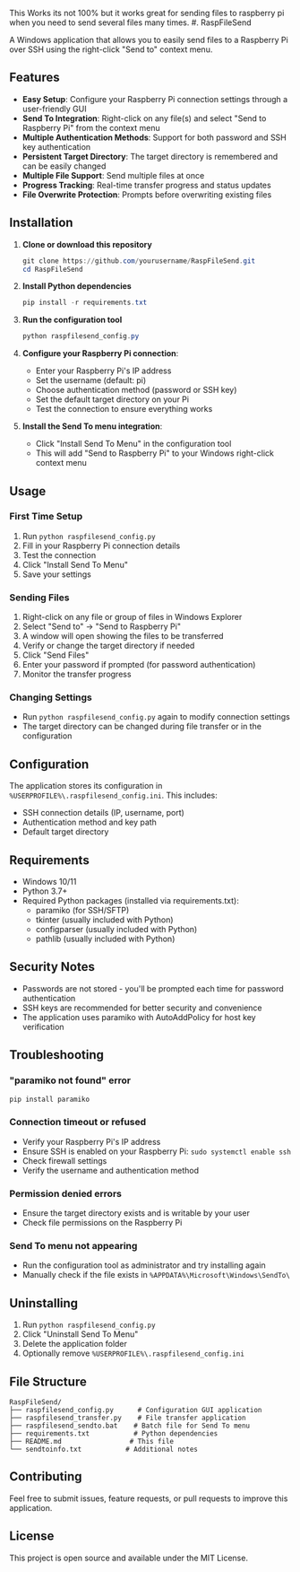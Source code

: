This Works its not 100% but it works great for sending files to raspberry pi when you need to send several files many times.
#. RaspFileSend

A Windows application that allows you to easily send files to a Raspberry Pi over SSH using the right-click "Send to" context menu.

## Features

- **Easy Setup**: Configure your Raspberry Pi connection settings through a user-friendly GUI
- **Send To Integration**: Right-click on any file(s) and select "Send to Raspberry Pi" from the context menu
- **Multiple Authentication Methods**: Support for both password and SSH key authentication
- **Persistent Target Directory**: The target directory is remembered and can be easily changed
- **Multiple File Support**: Send multiple files at once
- **Progress Tracking**: Real-time transfer progress and status updates
- **File Overwrite Protection**: Prompts before overwriting existing files

## Installation

1. **Clone or download this repository**
   ```powershell
   git clone https://github.com/yourusername/RaspFileSend.git
   cd RaspFileSend
   ```

2. **Install Python dependencies**
   ```powershell
   pip install -r requirements.txt
   ```

3. **Run the configuration tool**
   ```powershell
   python raspfilesend_config.py
   ```

4. **Configure your Raspberry Pi connection**:
   - Enter your Raspberry Pi's IP address
   - Set the username (default: pi)
   - Choose authentication method (password or SSH key)
   - Set the default target directory on your Pi
   - Test the connection to ensure everything works

5. **Install the Send To menu integration**:
   - Click "Install Send To Menu" in the configuration tool
   - This will add "Send to Raspberry Pi" to your Windows right-click context menu

## Usage

### First Time Setup
1. Run `python raspfilesend_config.py`
2. Fill in your Raspberry Pi connection details
3. Test the connection
4. Click "Install Send To Menu"
5. Save your settings

### Sending Files
1. Right-click on any file or group of files in Windows Explorer
2. Select "Send to" → "Send to Raspberry Pi"
3. A window will open showing the files to be transferred
4. Verify or change the target directory if needed
5. Click "Send Files"
6. Enter your password if prompted (for password authentication)
7. Monitor the transfer progress

### Changing Settings
- Run `python raspfilesend_config.py` again to modify connection settings
- The target directory can be changed during file transfer or in the configuration

## Configuration

The application stores its configuration in `%USERPROFILE%\.raspfilesend_config.ini`. This includes:

- SSH connection details (IP, username, port)
- Authentication method and key path
- Default target directory

## Requirements

- Windows 10/11
- Python 3.7+
- Required Python packages (installed via requirements.txt):
  - paramiko (for SSH/SFTP)
  - tkinter (usually included with Python)
  - configparser (usually included with Python)
  - pathlib (usually included with Python)

## Security Notes

- Passwords are not stored - you'll be prompted each time for password authentication
- SSH keys are recommended for better security and convenience
- The application uses paramiko with AutoAddPolicy for host key verification

## Troubleshooting

### "paramiko not found" error
```powershell
pip install paramiko
```

### Connection timeout or refused
- Verify your Raspberry Pi's IP address
- Ensure SSH is enabled on your Raspberry Pi: `sudo systemctl enable ssh`
- Check firewall settings
- Verify the username and authentication method

### Permission denied errors
- Ensure the target directory exists and is writable by your user
- Check file permissions on the Raspberry Pi

### Send To menu not appearing
- Run the configuration tool as administrator and try installing again
- Manually check if the file exists in `%APPDATA%\Microsoft\Windows\SendTo\`

## Uninstalling

1. Run `python raspfilesend_config.py`
2. Click "Uninstall Send To Menu"
3. Delete the application folder
4. Optionally remove `%USERPROFILE%\.raspfilesend_config.ini`

## File Structure

```
RaspFileSend/
├── raspfilesend_config.py      # Configuration GUI application
├── raspfilesend_transfer.py    # File transfer application
├── raspfilesend_sendto.bat    # Batch file for Send To menu
├── requirements.txt           # Python dependencies
├── README.md                 # This file
└── sendtoinfo.txt           # Additional notes
```

## Contributing

Feel free to submit issues, feature requests, or pull requests to improve this application.

## License

This project is open source and available under the MIT License.
